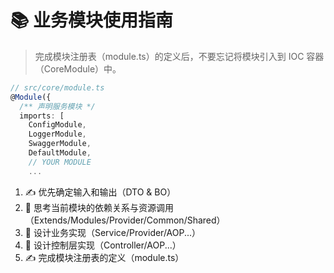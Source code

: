 # 📚 业务模块使用指南

> 完成模块注册表（module.ts）的定义后，不要忘记将模块引入到 IOC 容器（CoreModule）中。

```ts
// src/core/module.ts
@Module({
  /** 声明服务模块 */
  imports: [
    ConfigModule,
    LoggerModule,
    SwaggerModule,
    DefaultModule,
    // YOUR MODULE
    ...
```

1. ✍️ 优先确定输入和输出（DTO & BO）
2. 🤔 思考当前模块的依赖关系与资源调用（Extends/Modules/Provider/Common/Shared）
3. 🤔 设计业务实现（Service/Provider/AOP...）
4. 🤔 设计控制层实现（Controller/AOP...）
5. ✍️ 完成模块注册表的定义（module.ts）

